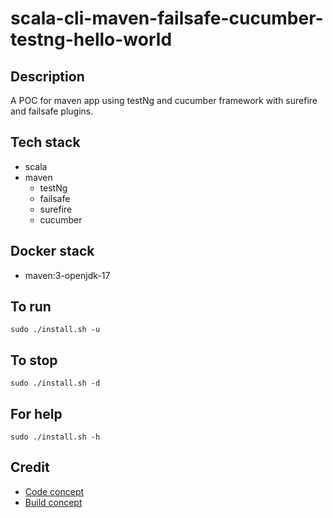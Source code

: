 # scala-cli-maven-failsafe-cucumber-testng-hello-world

## Description
A POC for maven app using testNg
and cucumber framework with surefire
and failsafe plugins.

## Tech stack
- scala
- maven
  - testNg
  - failsafe
  - surefire
  - cucumber

## Docker stack
- maven:3-openjdk-17

## To run
`sudo ./install.sh -u`

## To stop
`sudo ./install.sh -d`

## For help
`sudo ./install.sh -h`

## Credit
- [Code concept](https://stackoverflow.com/questions/67847818/maven-junit-5-cucumber-not-running-tests)
- [Build concept](https://github.com/citrusframework/citrus-samples/blob/main/samples-junit/sample-junit5/pom.xml)
